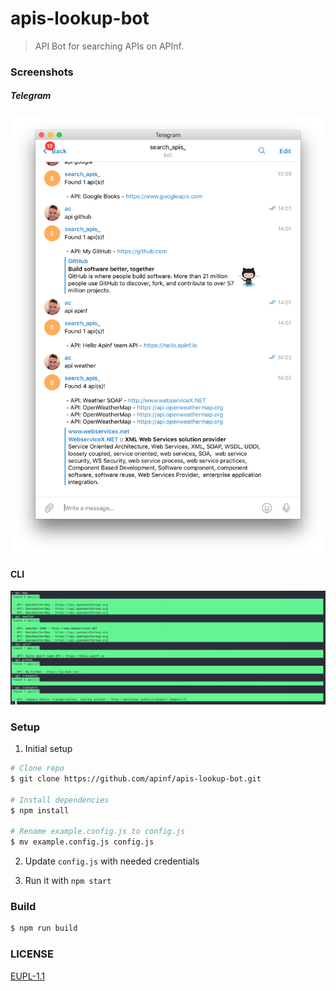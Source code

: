 # apis-lookup-bot

> API Bot for searching APIs on APInf.

### Screenshots

##### Telegram

![Image](https://github.com/apinf/apis-lookup-bot/blob/master/screenshots/telegram.png)

#### CLI

![Image](https://github.com/apinf/apis-lookup-bot/blob/master/screenshots/cli.png)

### Setup

1. Initial setup

  ```bash
  # Clone repo
  $ git clone https://github.com/apinf/apis-lookup-bot.git

  # Install dependencies
  $ npm install

  # Rename example.config.js to config.js
  $ mv example.config.js config.js
  ```

2. Update `config.js` with needed credentials

3. Run it with `npm start`


### Build

```bash
$ npm run build
```

### LICENSE

[EUPL-1.1](https://github.com/apinf/apis-lookup-bot/blob/master/LICENSE)
